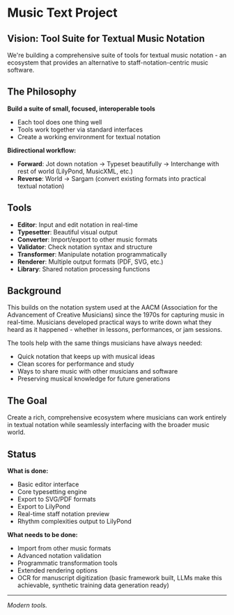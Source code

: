 # Music Text Project

## Vision: Tool Suite for Textual Music Notation

We're building a comprehensive suite of tools for textual music notation - an ecosystem that provides an alternative to staff-notation-centric music software.

## The Philosophy

**Build a suite of small, focused, interoperable tools**
- Each tool does one thing well
- Tools work together via standard interfaces
- Create a working environment for textual notation

**Bidirectional workflow:**
- **Forward**: Jot down notation → Typeset beautifully → Interchange with rest of world (LilyPond, MusicXML, etc.)
- **Reverse**: World → Sargam (convert existing formats into practical textual notation)

## Tools

- **Editor**: Input and edit notation in real-time
- **Typesetter**: Beautiful visual output
- **Converter**: Import/export to other music formats
- **Validator**: Check notation syntax and structure
- **Transformer**: Manipulate notation programmatically
- **Renderer**: Multiple output formats (PDF, SVG, etc.)
- **Library**: Shared notation processing functions

## Background

This builds on the notation system used at the AACM (Association for the Advancement of Creative Musicians) since the 1970s for capturing music in real-time. Musicians developed practical ways to write down what they heard as it happened - whether in lessons, performances, or jam sessions.

The tools help with the same things musicians have always needed:
- Quick notation that keeps up with musical ideas
- Clean scores for performance and study
- Ways to share music with other musicians and software
- Preserving musical knowledge for future generations

## The Goal

Create a rich, comprehensive ecosystem where musicians can work entirely in textual notation while seamlessly interfacing with the broader music world.

## Status

**What is done:**
- Basic editor interface
- Core typesetting engine
- Export to SVG/PDF formats
- Export to LilyPond
- Real-time staff notation preview
- Rhythm complexities output to LilyPond

**What needs to be done:**
- Import from other music formats
- Advanced notation validation
- Programmatic transformation tools
- Extended rendering options
- OCR for manuscript digitization (basic framework built, LLMs make this achievable, synthetic training data generation ready)

---

*Modern tools.*